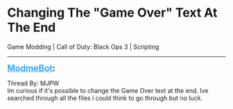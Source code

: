 # Changing The "Game Over" Text At The End
Game Modding | Call of Duty: Black Ops 3 | Scripting

---
<strong style="font-size: 1.4em;"><span style="text-decoration: underline;text-decoration-color: #34a7f9;"><span style="color:#34a7f9;">ModmeBot</span></span>:</strong>

<p>Thread By: MJPW<br />Im curious if it&#39;s possible to change the Game Over text at the end. Ive searched through all the files i could think to go through but no luck.</p>
